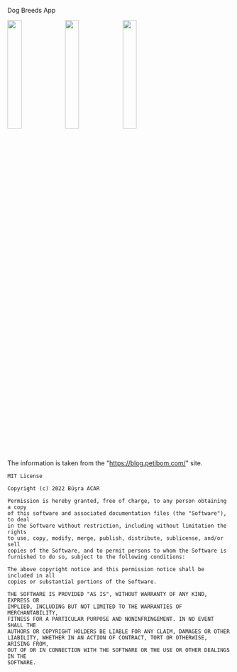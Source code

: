 Dog Breeds App

<img src="https://user-images.githubusercontent.com/114398247/198828937-770dc6f1-9acb-4b24-8295-bd5443ce5257.png" width=25% height=25%> <img src="https://user-images.githubusercontent.com/114398247/198828943-3ce5a32f-3533-431c-a9c9-ec09ea7d6eb6.png" width=25% height=25%> <img src="https://user-images.githubusercontent.com/114398247/198828945-f61963f2-2f5c-439b-a2b8-dbce060fa225.png" width=25% height=25%>

The information is taken from the "https://blog.petibom.com/" site.
```
MIT License

Copyright (c) 2022 Büşra ACAR

Permission is hereby granted, free of charge, to any person obtaining a copy
of this software and associated documentation files (the "Software"), to deal
in the Software without restriction, including without limitation the rights
to use, copy, modify, merge, publish, distribute, sublicense, and/or sell
copies of the Software, and to permit persons to whom the Software is
furnished to do so, subject to the following conditions:

The above copyright notice and this permission notice shall be included in all
copies or substantial portions of the Software.

THE SOFTWARE IS PROVIDED "AS IS", WITHOUT WARRANTY OF ANY KIND, EXPRESS OR
IMPLIED, INCLUDING BUT NOT LIMITED TO THE WARRANTIES OF MERCHANTABILITY,
FITNESS FOR A PARTICULAR PURPOSE AND NONINFRINGEMENT. IN NO EVENT SHALL THE
AUTHORS OR COPYRIGHT HOLDERS BE LIABLE FOR ANY CLAIM, DAMAGES OR OTHER
LIABILITY, WHETHER IN AN ACTION OF CONTRACT, TORT OR OTHERWISE, ARISING FROM,
OUT OF OR IN CONNECTION WITH THE SOFTWARE OR THE USE OR OTHER DEALINGS IN THE
SOFTWARE.
```
